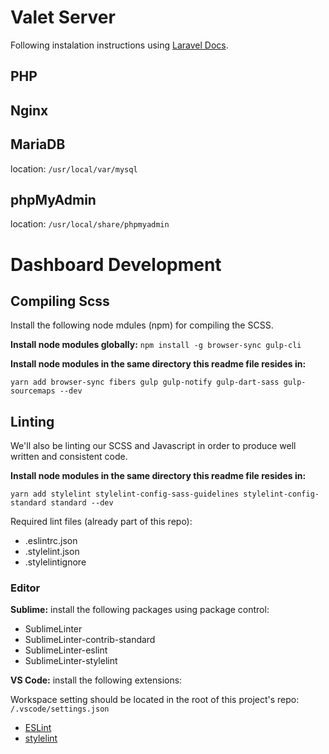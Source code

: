 # Valet Server

Following instalation instructions using [Laravel Docs](https://laravel.com/docs/valet).


## PHP


## Nginx


## MariaDB

location: `/usr/local/var/mysql`


## phpMyAdmin

location: `/usr/local/share/phpmyadmin`


# Dashboard Development


## Compiling Scss

Install the following node mdules (npm) for compiling the SCSS.

**Install node modules globally:** `npm install -g browser-sync gulp-cli`

**Install node modules in the same directory this readme file resides in:**

`yarn add browser-sync fibers gulp gulp-notify gulp-dart-sass gulp-sourcemaps --dev`


## Linting

We'll also be linting our SCSS and Javascript in order to produce well written and consistent code.

**Install node modules in the same directory this readme file resides in:**

`yarn add stylelint stylelint-config-sass-guidelines stylelint-config-standard standard --dev`

Required lint files (already part of this repo):

- .eslintrc.json
- .stylelint.json
- .stylelintignore

### Editor

**Sublime:** install the following packages using package control:

- SublimeLinter
- SublimeLinter-contrib-standard
- SublimeLinter-eslint
- SublimeLinter-stylelint

**VS Code:** install the following extensions:

Workspace setting should be located in the root of this project's repo: `/.vscode/settings.json`

- [ESLint](https://marketplace.visualstudio.com/items?itemName=dbaeumer.vscode-eslint)
- [stylelint](https://marketplace.visualstudio.com/items?itemName=stylelint.vscode-stylelint)
